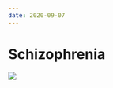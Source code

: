 ```yaml
---
date: 2020-09-07
---
```


# Schizophrenia

<!-- schizophrenia good vs poor prognosis -->

![](https://photos.thisispiggy.com/file/wikiFiles/image-20200827084455368.png)
